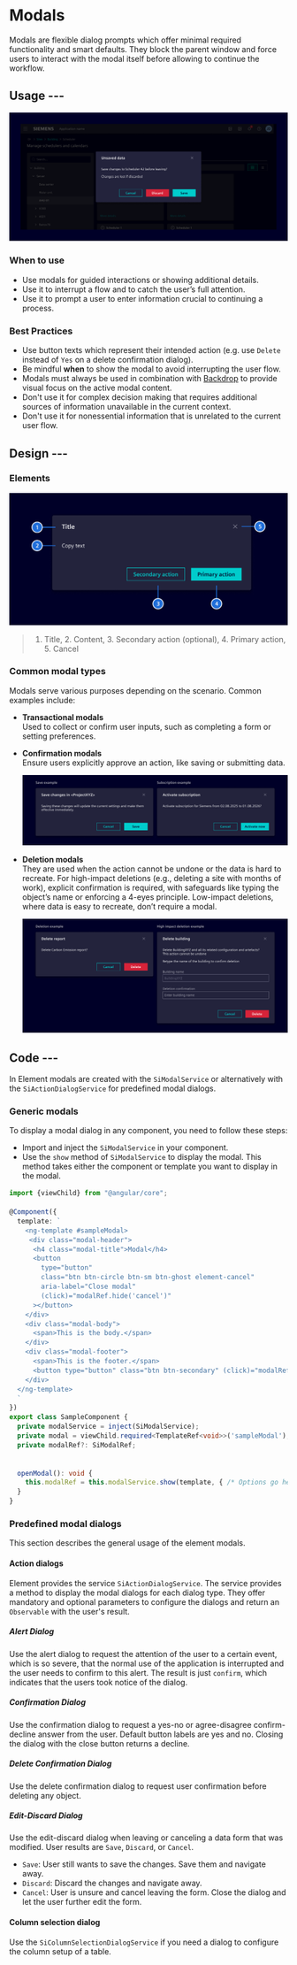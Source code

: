 # Modals

Modals are flexible dialog prompts which offer minimal required functionality
and smart defaults. They block the parent window and force users to interact
with the modal itself before allowing to continue the workflow.

## Usage ---

![Modal](images/modal.png)

### When to use

- Use modals for guided interactions or showing additional details.
- Use it to interrupt a flow and to catch the user’s full attention.
- Use it to prompt a user to enter information crucial to continuing a process.

### Best Practices

- Use button texts which represent their intended action (e.g. use `Delete`
  instead of `Yes` on a delete confirmation dialog).
- Be mindful **when** to show the modal to avoid interrupting the user flow.
- Modals must always be used in combination with [Backdrop](../../patterns/backdrop.md)
  to provide visual focus on the active modal content.
- Don't use it for complex decision making that requires additional sources of
  information unavailable in the current context.
- Don't use it for nonessential information that is unrelated to the current
  user flow.

## Design ---

### Elements

![Modal elements](images/modal-elements.png)

> 1. Title, 2. Content, 3. Secondary action (optional), 4. Primary action, 5. Cancel

### Common modal types

Modals serve various purposes depending on the scenario. Common examples include:

- **Transactional modals**  
  Used to collect or confirm user inputs, such as completing a form or setting
  preferences.

- **Confirmation modals**  
  Ensure users explicitly approve an action, like saving or submitting data.

  ![Confirmation modal](images/modal-confirmation.png)

- **Deletion modals**  
  They are used when the action cannot be undone or the data is hard to recreate.
  For high-impact deletions (e.g., deleting a site with months of work), explicit
  confirmation is required, with safeguards like typing the object’s name or
  enforcing a 4-eyes principle. Low-impact deletions, where data is easy to
  recreate, don’t require a modal.

  ![Deletion modal](images/modal-deletion.png)

## Code ---

In Element modals are created with the `SiModalService` or alternatively with
the `SiActionDialogService` for predefined modal dialogs.

### Generic modals

To display a modal dialog in any component, you need to follow these steps:

- Import and inject the `SiModalService` in your component.
- Use the `show` method of `SiModalService` to display the modal. This method
  takes either the component or template you want to display in the modal.

```ts
import {viewChild} from "@angular/core";

@Component({
  template: `
    <ng-template #sampleModal>
     <div class="modal-header">
      <h4 class="modal-title">Modal</h4>
      <button
        type="button"
        class="btn btn-circle btn-sm btn-ghost element-cancel"
        aria-label="Close modal"
        (click)="modalRef.hide('cancel')"
      ></button>
    </div>
    <div class="modal-body">
      <span>This is the body.</span>
    </div>
    <div class="modal-footer">
      <span>This is the footer.</span>
      <button type="button" class="btn btn-secondary" (click)="modalRef.hide('close')">Close</button>
    </div>
  </ng-template>     
  `
})
export class SampleComponent {
  private modalService = inject(SiModalService);
  private modal = viewChild.required<TemplateRef<void>>('sampleModal');
  private modalRef?: SiModalRef;


  openModal(): void {
    this.modalRef = this.modalService.show(template, { /* Options go here. */});
  }
}
```

<si-docs-component example="si-modals/si-modal-service" height="450"></si-docs-component>

### Predefined modal dialogs

This section describes the general usage of the element modals.

<si-docs-component example="si-modals/si-modal-dialogs" height="450"></si-docs-component>

#### Action dialogs

Element provides the service `SiActionDialogService`.
The service provides a method to display the modal dialogs for each dialog type.
They offer mandatory and optional parameters to configure the dialogs and
return an `Observable` with the user's result.

##### Alert Dialog

Use the alert dialog to request the attention of the user to a certain
event, which is so severe, that the normal use of the application is
interrupted and the user needs to confirm to this alert. The result
is just `confirm`, which indicates that the users took notice of
the dialog.

##### Confirmation Dialog

Use the confirmation dialog to request a yes-no or agree-disagree confirm-decline
answer from the user. Default button labels are yes and no. Closing the dialog
with the close button returns a decline.

##### Delete Confirmation Dialog

Use the delete confirmation dialog to request user confirmation before
deleting any object.

##### Edit-Discard Dialog

Use the edit-discard dialog when leaving or canceling a data form
that was modified. User results are `Save`, `Discard`, or `Cancel`.

- `Save`: User still wants to save the changes. Save them and navigate away.
- `Discard`: Discard the changes and navigate away.
- `Cancel`: User is unsure and cancel leaving the form. Close the dialog and let
  the user further edit the form.

#### Column selection dialog

Use the `SiColumnSelectionDialogService` if you need a dialog to configure the
column setup of a table.

<si-docs-api injectable="SiModalService"></si-docs-api>

<si-docs-api injectable="SiActionDialogService"></si-docs-api>

<si-docs-api injectable="SiColumnSelectionDialogService"></si-docs-api>

<si-docs-types></si-docs-types>
